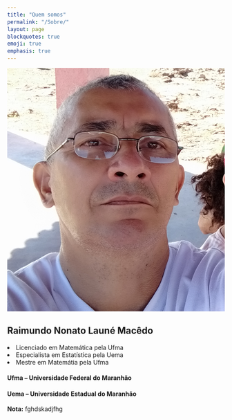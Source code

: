 ```yaml
---
title: "Quem somos"
permalink: "/Sobre/"
layout: page
blockquotes: true
emoji: true
emphasis: true 
---
```


<div class="container">
    <div class="col-left"><img class="avatar-100" src="/assets/images/eu-2021.jpg"/></div>
    <div class="col-centro">
      <h2>Raimundo Nonato Launé Macêdo</h2>
      <li> Licenciado em Matemática pela Ufma</li>
      <li> Especialista em Estatística pela Uema</li>
      <li> Mestre em Matemátia pela Ufma</li>
    </div>
</div> 

#### Ufma – Universidade Federal do Maranhão
#### Uema – Universidade Estadual do Maranhão

<div class="nota2"><b>Nota:</b> 
fghdskadjfhg 
</div>


